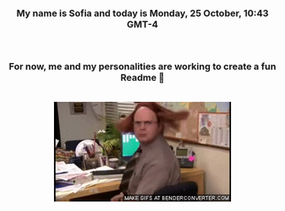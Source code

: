 


<div align="center">
<h3 >My name is Sofia and today is Monday, 25 October, 10:43 GMT-4</h3><br>
<h3 >For now, me and my personalities are working to create a fun Readme 👋
</h3><br>
<img src='img/dwight.gif' alt='working...'/>
</div>
